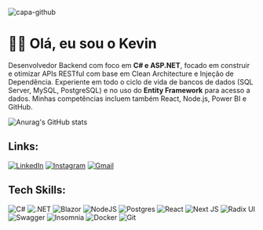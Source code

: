 ![capa-github](https://github.com/user-attachments/assets/ade702ca-3811-41eb-8390-43291544fd74)

<h1>🤟🏽 Olá, eu sou o Kevin</h1>

Desenvolvedor Backend com foco em **C# e ASP.NET**, focado em construir e otimizar APIs RESTful com base em Clean Architecture e Injeção de Dependência. Experiente em todo o ciclo de vida de bancos de dados (SQL Server, MySQL, PostgreSQL) e no uso do **Entity Framework** para acesso a dados. Minhas competências incluem também React, Node.js, Power BI e GitHub.

![Anurag's GitHub stats](https://github-readme-stats.vercel.app/api?username=keevds&theme=github_dark_dimmed&title_color=F8740B&icon_color=F8740B&show_icons=true&hide=stars,contribs&pt-br&rank_icon=github)

## Links:
[![LinkedIn](https://img.shields.io/badge/LinkedIn-0077B5?style=for-the-badge&logo=linkedin&logoColor=white)](https://www.linkedin.com/in/SEUUSERNAME/) [![Instagram](https://img.shields.io/badge/-Instagram-%23E4405F?style=for-the-badge&logo=instagram&logoColor=white)](https://www.instagram.com/SEUUSERNAME/) [![Gmail](https://img.shields.io/badge/Gmail-333333?style=for-the-badge&logo=gmail&logoColor=red)](mailto:SEUGMAIL)

## Tech Skills:
![C#](https://img.shields.io/badge/C%23-239120?style=for-the-badge&logo=c-sharp&logoColor=white) ![.NET](https://img.shields.io/badge/.NET-5C2D91?style=for-the-badge&logo=.net&logoColor=white) ![Blazor](https://img.shields.io/badge/blazor-%235C2D91.svg?style=for-the-badge&logo=blazor&logoColor=white) ![NodeJS](https://img.shields.io/badge/node.js-6DA55F?style=for-the-badge&logo=node.js&logoColor=white) ![Postgres](https://img.shields.io/badge/postgres-%23316192.svg?style=for-the-badge&logo=postgresql&logoColor=white) ![React](https://img.shields.io/badge/react-%2320232a.svg?style=for-the-badge&logo=react&logoColor=%2361DAFB) ![Next JS](https://img.shields.io/badge/Next-black?style=for-the-badge&logo=next.js&logoColor=white) ![Radix UI](https://img.shields.io/badge/radix%20ui-161618.svg?style=for-the-badge&logo=radix-ui&logoColor=white) ![Swagger](https://img.shields.io/badge/-Swagger-%23Clojure?style=for-the-badge&logo=swagger&logoColor=white) ![Insomnia](https://img.shields.io/badge/Insomnia-black?style=for-the-badge&logo=insomnia&logoColor=5849BE) ![Docker](https://img.shields.io/badge/docker-%230db7ed.svg?style=for-the-badge&logo=docker&logoColor=white) ![Git](https://img.shields.io/badge/git-%23F05033.svg?style=for-the-badge&logo=git&logoColor=white)
